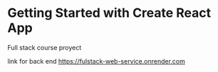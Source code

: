 # Getting Started with Create React App

Full stack course proyect

link for back end https://fulstack-web-service.onrender.com 
